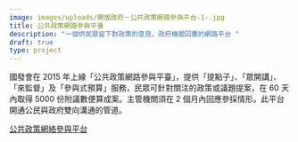 ```yaml
---
image: images/uploads/開放政府－公共政策網路參與平台-1-.jpg
title: 公共政策網路參與平臺
description: "一個供民眾留下對政策的意見，政府機關回覆的網路平台 "
draft: true
type: project
---
```

國發會在 2015 年上線「公共政策網路參與平臺」，提供「提點子」、「眾開講」、「來監督」及「參與式預算」服務，民眾可針對關注的政策或議題提案，在 60 天內取得 5000 份附議數便算成案。主管機關須在 2 個月內回應參採情形。此平台開通公民與政府雙向溝通的管道。

[公共政策網絡參與平台](https://join.gov.tw/)
